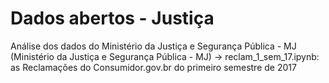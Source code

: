 Dados abertos - Justiça
=================
Análise dos dados do Ministério da Justiça e Segurança Pública - MJ (Ministério da Justiça e Segurança Pública - MJ)
-> reclam_1_sem_17.ipynb: as Reclamações do Consumidor.gov.br do primeiro semestre de 2017